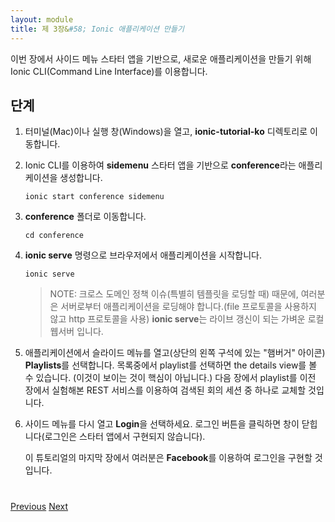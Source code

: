 ```yaml
---
layout: module
title: 제 3장&#58; Ionic 애플리케이션 만들기
---
```

<!--
In this module, you use the Ionic CLI (command line interface) to create a new application based on the sidemenu starter app.

## Steps

1. Open a new terminal window (Mac) or a command window (Windows), and navigate (cd) to the **ionic-tutorial** directory

1. Using the Ionic CLI, create an application named **conference** based on the **sidemenu** starter app:

    ```
    ionic start conference sidemenu
    ```

1. Navigate to the **conference** folder 

    ```
    cd conference
    ```

1. Start the application in a browser using **ionic serve**.

    ```
    ionic serve
    ```

    > NOTE: Because of cross domain policy issues (specifically when loading templates), 
    you have to load the application from a server (using the http protocol and not the file protocol). **ionic serve** is a lightweight local web server with live reload.

1. In the application, open the side menu ("hamburger" icon in the upper left corner) and select 
**Playlists**. 
Select a playlist in the list to see the details view (not much to see at this point).

    In the next modules, you will replace the playlists with a list of conference sessions retrieved from the 
    server using the REST services you experimented with in the previous module.

1. Open the side menu again and select **Login**. Click the Login button to close the window (Login is not 
implemented in the starter app).

    In the last module of this tutorial you will implement Login using **Facebook**.
-->

이번 장에서 사이드 메뉴 스타터 앱을 기반으로, 새로운 애플리케이션을 만들기 위해 Ionic CLI(Command Line Interface)를 이용합니다.

## 단계

1. 터미널(Mac)이나 실행 창(Windows)을 열고, **ionic-tutorial-ko** 디렉토리로 이동합니다.

1. Ionic CLI를 이용하여 **sidemenu** 스타터 앱을 기반으로 **conference**라는 애플리케이션을 생성합니다.

    ```
    ionic start conference sidemenu
    ```

1. **conference** 폴더로 이동합니다.

    ```
    cd conference
    ```

1. **ionic serve** 명령으로 브라우저에서 애플리케이션을 시작합니다.

    ```
    ionic serve
    ```

    > NOTE: 크로스 도메인 정책 이슈(특별히 템플릿을 로딩할 때) 때문에, 여러분은 서버로부터 애플리케이션을 로딩해야 합니다.(file 프로토콜을 사용하지 않고 http 프로토콜을 사용) **ionic serve**는 라이브 갱신이 되는 가벼운 로컬 웹서버 입니다.

1. 애플리케이션에서 슬라이드 메뉴를 열고(상단의 왼쪽 구석에 있는 "햄버거" 아이콘) **Playlists**를 선택합니다.
목록중에서 playlist를 선택하면 the details view를 볼 수 있습니다. (이것이 보이는 것이 핵심이 아닙니다.)
    다음 장에서 playlist를 이전 장에서 실험해본 REST 서비스를 이용하여 검색된 회의 세션 중 하나로 교체할 것입니다.

1. 사이드 메뉴를 다시 열고 **Login**을 선택하세요. 로그인 버튼을 클릭하면 창이 닫힙니다(로그인은 스타터 앱에서 구현되지 않습니다).

    이 튜토리얼의 마지막 장에서 여러분은 **Facebook**를 이용하여 로그인을 구현할 것입니다.

<div class="row" style="margin-top:40px;">
<div class="col-sm-12">
<a href="start-node-server.html" class="btn btn-default"><i class="glyphicon glyphicon-chevron-left"></i> 
Previous</a>
<a href="create-angular-service.html" class="btn btn-default pull-right">Next <i class="glyphicon 
glyphicon-chevron-right"></i></a>
</div>
</div>